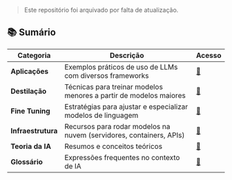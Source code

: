 > Este repositório foi arquivado por falta de atualização.

## 📚 Sumário

| **Categoria**         | **Descrição**                                                                 | **Acesso**                                               |
|----------------------|----------------------------------------------------------------------------------|--------------------------------------------------------------|
| **Aplicações**        | Exemplos práticos de uso de LLMs com diversos frameworks                        | [🔗](./content/aplicacoes/README.md)                         |
| **Destilação**        | Técnicas para treinar modelos menores a partir de modelos maiores               | [🔗](./content/destilacao/README.md)                         |
| **Fine Tuning**       | Estratégias para ajustar e especializar modelos de linguagem                    | [🔗](./content/finetuning/README.md)                         |
| **Infraestrutura**    | Recursos para rodar modelos na nuvem (servidores, containers, APIs)             | [🔗](./content/deep-infra/README.md)                         |
| **Teoria da IA**      | Resumos e conceitos teóricos                                                    | [🔗](./content/russel_norvig/README.md)                      |
| **Glossário**         | Expressões frequentes no contexto de IA                   | [🔗](./content/glossario/glossario.md)                          |
